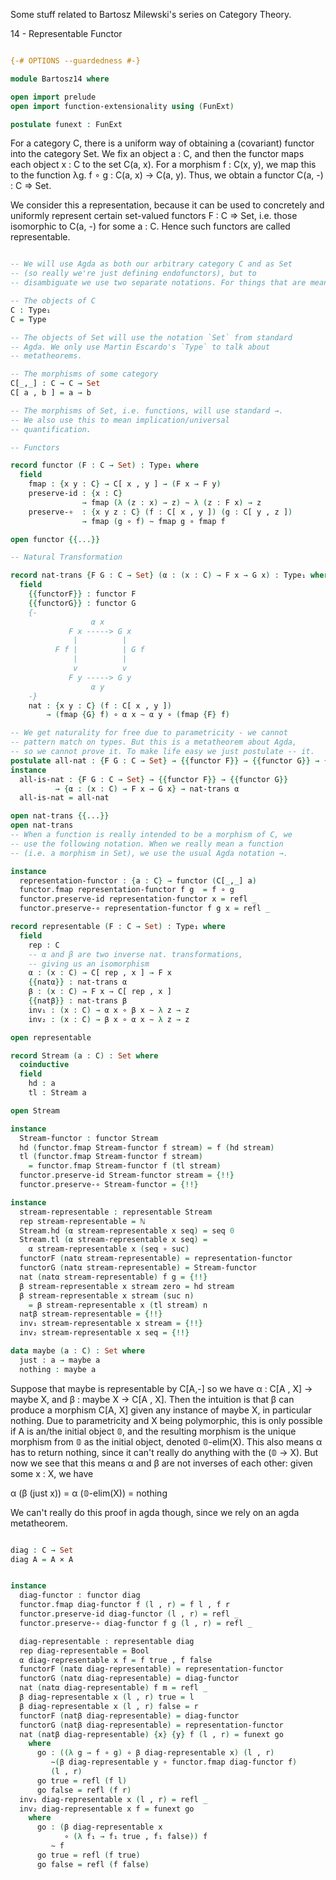Some stuff related to Bartosz Milewski's series on Category Theory.

14 - Representable Functor

```agda

{-# OPTIONS --guardedness #-}

module Bartosz14 where

open import prelude
open import function-extensionality using (FunExt)

postulate funext : FunExt

```

For a category C, there is a uniform way of obtaining a
(covariant) functor into the category Set. We fix an object
a : C, and then the functor maps each object x : C to the
set C(a, x). For a morphism f : C(x, y), we map this to the
function λg. f ∘ g : C(a, x) → C(a, y). Thus, we obtain a functor C(a, -) : C ⇒ Set.

We consider this a representation, because it can be used to concretely and uniformly represent certain set-valued functors F : C ⇒ Set, i.e. those isomorphic to C(a, -) for some a : C. Hence such functors are called representable.

```agda

-- We will use Agda as both our arbitrary category C and as Set
-- (so really we're just defining endofunctors), but to
-- disambiguate we use two separate notations. For things that are meant to be objects/morphisms of C, we have:

-- The objects of C
C : Type₁
C = Type

-- The objects of Set will use the notation `Set` from standard
-- Agda. We only use Martin Escardo's `Type` to talk about
-- metatheorems.

-- The morphisms of some category
C[_,_] : C → C → Set
C[ a , b ] = a → b

-- The morphisms of Set, i.e. functions, will use standard →.
-- We also use this to mean implication/universal
-- quantification.

-- Functors

record functor (F : C → Set) : Type₁ where
  field
    fmap : {x y : C} → C[ x , y ] → (F x → F y)
    preserve-id : {x : C}
                → fmap (λ (z : x) → z) ∼ λ (z : F x) → z 
    preserve-∘  : {x y z : C} (f : C[ x , y ]) (g : C[ y , z ])
                → fmap (g ∘ f) ∼ fmap g ∘ fmap f

open functor {{...}}

-- Natural Transformation

record nat-trans {F G : C → Set} (α : (x : C) → F x → G x) : Type₁ where
  field
    {{functorF}} : functor F
    {{functorG}} : functor G
    {-
                  α x
             F x -----> G x
              |          |
          F f |          | G f
              |          |
              v          v
             F y -----> G y
                  α y
    -}
    nat : {x y : C} (f : C[ x , y ])
        → (fmap {G} f) ∘ α x ∼ α y ∘ (fmap {F} f)

-- We get naturality for free due to parametricity - we cannot
-- pattern match on types. But this is a metatheorem about Agda,
-- so we cannot prove it. To make life easy we just postulate -- it.
postulate all-nat : {F G : C → Set} → {{functor F}} → {{functor G}} → {α : (x : C) → F x → G x} → nat-trans α
instance
  all-is-nat : {F G : C → Set} → {{functor F}} → {{functor G}}
          → {α : (x : C) → F x → G x} → nat-trans α
  all-is-nat = all-nat

open nat-trans {{...}}
open nat-trans
-- When a function is really intended to be a morphism of C, we
-- use the following notation. When we really mean a function
-- (i.e. a morphism in Set), we use the usual Agda notation →.

instance
  representation-functor : {a : C} → functor (C[_,_] a)
  functor.fmap representation-functor f g  = f ∘ g
  functor.preserve-id representation-functor x = refl _
  functor.preserve-∘ representation-functor f g x = refl _

record representable (F : C → Set) : Type₁ where
  field
    rep : C
    -- α and β are two inverse nat. transformations,
    -- giving us an isomorphism
    α : (x : C) → C[ rep , x ] → F x
    {{natα}} : nat-trans α
    β : (x : C) → F x → C[ rep , x ]
    {{natβ}} : nat-trans β
    inv₁ : (x : C) → α x ∘ β x ∼ λ z → z
    inv₂ : (x : C) → β x ∘ α x ∼ λ z → z

open representable

record Stream (a : C) : Set where
  coinductive
  field
    hd : a
    tl : Stream a

open Stream

instance
  Stream-functor : functor Stream
  hd (functor.fmap Stream-functor f stream) = f (hd stream)
  tl (functor.fmap Stream-functor f stream)
    = functor.fmap Stream-functor f (tl stream)
  functor.preserve-id Stream-functor stream = {!!}
  functor.preserve-∘ Stream-functor = {!!}

instance
  stream-representable : representable Stream
  rep stream-representable = ℕ
  Stream.hd (α stream-representable x seq) = seq 0
  Stream.tl (α stream-representable x seq) =
    α stream-representable x (seq ∘ suc)
  functorF (natα stream-representable) = representation-functor
  functorG (natα stream-representable) = Stream-functor
  nat (natα stream-representable) f g = {!!}
  β stream-representable x stream zero = hd stream
  β stream-representable x stream (suc n)
    = β stream-representable x (tl stream) n
  natβ stream-representable = {!!}
  inv₁ stream-representable x stream = {!!}
  inv₂ stream-representable x seq = {!!}

data maybe (a : C) : Set where
  just : a → maybe a
  nothing : maybe a

```

Suppose that maybe is representable by C[A,-] so we have α : C[A , X] → maybe X, and β : maybe X → C[A , X]. Then the intuition is that β can produce a morphism C[A, X] given any instance of maybe X, in particular nothing. Due to parametricity and X being polymorphic, this is only possible if A is an/the initial object 𝟘, and the resulting morphism is the unique morphism from 𝟘 as the initial object, denoted 𝟘-elim(X). This also means α has to return nothing, since it can't really do anything with the (𝟘 → X). But now we see that this means α and β are not inverses of each other: given some x : X, we have

α (β (just x)) = α (𝟘-elim(X)) = nothing

We can't really do this proof in agda though, since we rely on an agda metatheorem.

```agda

diag : C → Set
diag A = A × A


instance
  diag-functor : functor diag
  functor.fmap diag-functor f (l , r) = f l , f r
  functor.preserve-id diag-functor (l , r) = refl _
  functor.preserve-∘ diag-functor f g (l , r) = refl _

  diag-representable : representable diag
  rep diag-representable = Bool
  α diag-representable x f = f true , f false
  functorF (natα diag-representable) = representation-functor
  functorG (natα diag-representable) = diag-functor
  nat (natα diag-representable) f m = refl _
  β diag-representable x (l , r) true = l
  β diag-representable x (l , r) false = r
  functorF (natβ diag-representable) = diag-functor
  functorG (natβ diag-representable) = representation-functor
  nat (natβ diag-representable) {x} {y} f (l , r) = funext go
    where
      go : ((λ g → f ∘ g) ∘ β diag-representable x) (l , r)
         ∼(β diag-representable y ∘ functor.fmap diag-functor f)
         (l , r)
      go true = refl (f l)
      go false = refl (f r)
  inv₁ diag-representable x (l , r) = refl _
  inv₂ diag-representable x f = funext go
    where
      go : (β diag-representable x
            ∘ (λ f₁ → f₁ true , f₁ false)) f
         ∼ f
      go true = refl (f true)
      go false = refl (f false)


```
